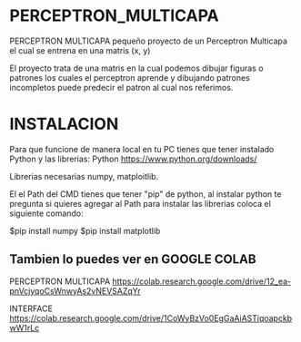# PERCEPTRON_MULTICAPA
PERCEPTRON MULTICAPA pequeño proyecto de un Perceptron Multicapa el cual se entrena en una matris (x, y)  

El proyecto trata de una matris en la cual podemos dibujar figuras o patrones los cuales el perceptron aprende
y dibujando patrones incompletos puede predecir el patron al cual nos referimos.

# INSTALACION
Para que funcione de manera local en tu PC tienes que tener instalado Python y las librerias:
Python 
https://www.python.org/downloads/

Librerias necesarias numpy, matploitlib.

El el Path del CMD tienes que tener "pip" de python, al instalar python te pregunta si quieres agregar al Path
para instalar las librerias coloca el siguiente comando:

$pip install numpy
$pip install matplotlib

Tambien lo puedes ver en GOOGLE COLAB
---
PERCEPTRON MULTICAPA
https://colab.research.google.com/drive/12_ea-pnVcjyqoCsWnwyAs2vNEVSAZqYr

INTERFACE
https://colab.research.google.com/drive/1CoWyBzVo0EgGaAiASTjqoapckbwW1rLc
